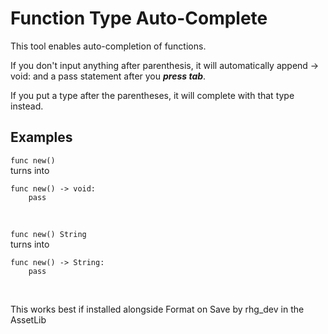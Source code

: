
# Function Type Auto-Complete

This tool enables auto-completion of functions.

If you don't input anything after parenthesis, it will automatically append -> void: and a pass statement after you ***press tab***.

If you put a type after the parentheses, it will complete with that type instead.

## Examples

```func new()```
<br>
turns into
<br>
```
func new() -> void:
    pass
```
<br>


```func new() String```
<br>
turns into
<br>
```
func new() -> String:
    pass
```
<br>

This works best if installed alongside Format on Save by rhg_dev in the AssetLib